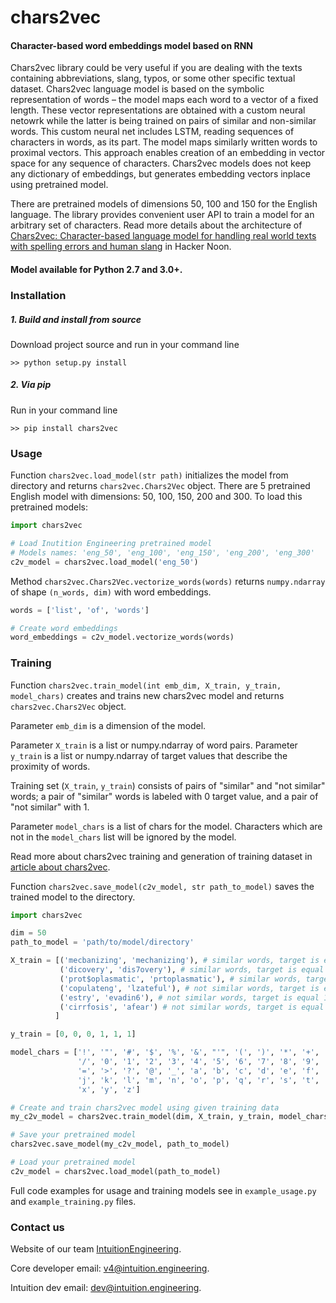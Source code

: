 # chars2vec

#### Character-based word embeddings model based on RNN


Chars2vec library could be very useful if you are dealing with the texts 
containing abbreviations, slang, typos, or some other specific textual dataset. 
Chars2vec language model is based on the symbolic representation of words – 
the model maps each word to a vector of a fixed length. 
These vector representations are obtained with a custom neural netowrk while 
the latter is being trained on pairs of similar and non-similar words. 
This custom neural net includes LSTM, reading sequences of characters in words, as its part. 
The model maps similarly written words to proximal vectors. 
This approach enables creation of an embedding in vector space for any sequence of characters. 
Chars2vec models does not keep any dictionary of embeddings, 
but generates embedding vectors inplace using pretrained model. 

There are pretrained models of dimensions 50, 100 and 150 for the English language.
The library provides convenient user API to train a model for an arbitrary set of characters. 
Read more details about the architecture of [Chars2vec: 
Character-based language model for handling real world texts with spelling 
errors and human slang](https://hackernoon.com/chars2vec-character-based-language-model-for-handling-real-world-texts-with-spelling-errors-and-a3e4053a147d) in Hacker Noon.

#### Model available for Python 2.7 and 3.0+.

### Installation

<h5> 1. Build and install from source </h5>
Download project source and run in your command line

~~~shell
>> python setup.py install
~~~

<h5> 2. Via pip </h5>
Run in your command line

~~~shell
>> pip install chars2vec
~~~

### Usage

Function `chars2vec.load_model(str path)` initializes the model from directory 
and returns `chars2vec.Chars2Vec` object.
There are 5 pretrained English model with dimensions: 50, 100, 150, 200 and 300.
To load this pretrained models:

~~~python
import chars2vec

# Load Inutition Engineering pretrained model
# Models names: 'eng_50', 'eng_100', 'eng_150', 'eng_200', 'eng_300'
c2v_model = chars2vec.load_model('eng_50')
~~~ 
Method `chars2vec.Chars2Vec.vectorize_words(words)` returns `numpy.ndarray` of shape `(n_words, dim)` with word embeddings.

~~~python
words = ['list', 'of', 'words']

# Create word embeddings
word_embeddings = c2v_model.vectorize_words(words)
~~~

### Training

Function `chars2vec.train_model(int emb_dim, X_train, y_train, model_chars)` 
creates and trains new chars2vec model and returns `chars2vec.Chars2Vec` object.

Parameter `emb_dim` is a dimension of the model. 

Parameter `X_train` is a list or numpy.ndarray of word pairs.
Parameter `y_train` is a list or numpy.ndarray of target values that describe the proximity of words.

Training set (`X_train`, `y_train`) consists of pairs of "similar" and "not similar" words; 
a pair of "similar" words is labeled with 0 target value, and a pair of "not similar" with 1. 

Parameter `model_chars` is a list of chars for the model.
Characters which are not in the `model_chars`
list will be ignored by the model. 

Read more about chars2vec training and generation of training dataset in 
[article about chars2vec](https://hackernoon.com/chars2vec-character-based-language-model-for-handling-real-world-texts-with-spelling-errors-and-a3e4053a147d).

Function `chars2vec.save_model(c2v_model, str path_to_model)` saves the trained model 
to the directory.


~~~python
import chars2vec

dim = 50
path_to_model = 'path/to/model/directory'

X_train = [('mecbanizing', 'mechanizing'), # similar words, target is equal 0
           ('dicovery', 'dis7overy'), # similar words, target is equal 0
           ('prot$oplasmatic', 'prtoplasmatic'), # similar words, target is equal 0
           ('copulateng', 'lzateful'), # not similar words, target is equal 1
           ('estry', 'evadin6'), # not similar words, target is equal 1
           ('cirrfosis', 'afear') # not similar words, target is equal 1
          ]

y_train = [0, 0, 0, 1, 1, 1]

model_chars = ['!', '"', '#', '$', '%', '&', "'", '(', ')', '*', '+', ',', '-', '.',
               '/', '0', '1', '2', '3', '4', '5', '6', '7', '8', '9', ':', ';', '<',
               '=', '>', '?', '@', '_', 'a', 'b', 'c', 'd', 'e', 'f', 'g', 'h', 'i',
               'j', 'k', 'l', 'm', 'n', 'o', 'p', 'q', 'r', 's', 't', 'u', 'v', 'w',
               'x', 'y', 'z']

# Create and train chars2vec model using given training data
my_c2v_model = chars2vec.train_model(dim, X_train, y_train, model_chars)

# Save your pretrained model
chars2vec.save_model(my_c2v_model, path_to_model)

# Load your pretrained model 
c2v_model = chars2vec.load_model(path_to_model)
~~~

Full code examples for usage and training models see in
`example_usage.py` and `example_training.py` files.


### Contact us

Website of our team [IntuitionEngineering](https://intuition.engineering).

Core developer email: v4@intuition.engineering.

Intuition dev email: dev@intuition.engineering.
